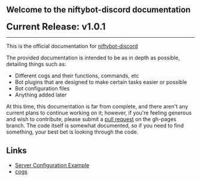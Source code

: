 ## Welcome to the niftybot-discord documentation
**<font size="5em">Current Release: v1.0.1</font>**

---

This is the official documentation for [niftybot-discord](https://github.com/snoringninja/niftybot-discord)

The provided documentation is intended to be as in depth as possible, detailing things such as:

* Different cogs and their functions, commands, etc
* Bot plugins that are designed to make certain tasks easier or possible
* Bot configuration files
* Anything added later


At this time, this documentation is far from complete, and there aren't any current plans to continue working on it; 
however, if you're feeling generous and wish to contribute, please submit a 
[pull request](https://github.com/snoringninja/niftybot-discord/tree/gh-pages) on the gh-pages branch. 
The code itself is somewhat documented, so if you need to find something, your best bet is looking through the code.

## Links
* [Server Configuration Example](server_config_example.md)
* [cogs](cogs)
